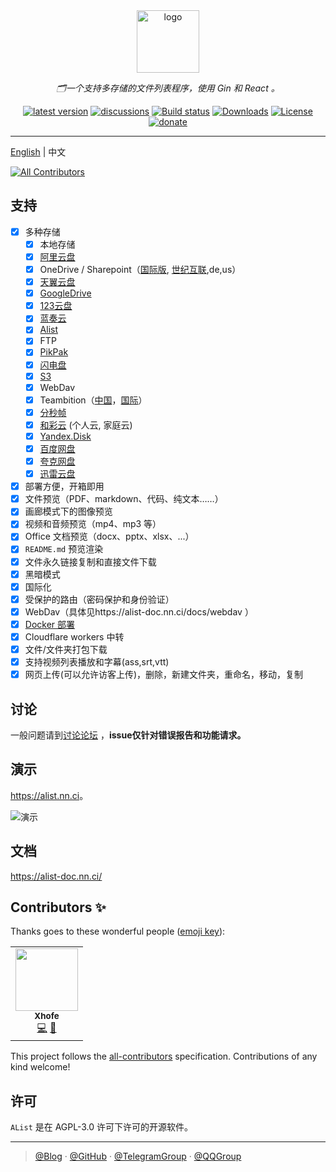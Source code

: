 <div align="center">
  <a href="https://alist.nn.ci"><img height="100px" alt="logo" src="https://cdn.jsdelivr.net/gh/alist-org/logo@main/logo.svg"/></a>
  <p><em>🗂️一个支持多存储的文件列表程序，使用 Gin 和 React 。</em></p>
  <a href="https://github.com/Xhofe/alist/releases"><img src="https://img.shields.io/github/release/Xhofe/alist?style=flat-square" alt="latest version"></a>
  <a href="https://github.com/Xhofe/alist/discussions"><img src="https://img.shields.io/github/discussions/Xhofe/alist?color=%23ED8936&style=flat-square" alt="discussions"></a>
  <a href="https://github.com/Xhofe/alist/actions?query=workflow%3ABuild"><img src="https://img.shields.io/github/workflow/status/Xhofe/alist/build?style=flat-square" alt="Build status"></a>
  <a href="https://github.com/Xhofe/alist/releases"><img src="https://img.shields.io/github/downloads/Xhofe/alist/total?style=flat-square&color=%239F7AEA" alt="Downloads"></a>
  <a href="https://github.com/Xhofe/alist/blob/v2/LICENSE"><img src="https://img.shields.io/github/license/Xhofe/alist?style=flat-square" alt="License"></a>
  <a href="https://pay.xhofe.top">
    <img src="https://img.shields.io/badge/%24-donate-ff69b4.svg?style=flat-square" alt="donate">
  </a>
</div>

---

[English](./README.md) | 中文

<!-- ALL-CONTRIBUTORS-BADGE:START - Do not remove or modify this section -->
[![All Contributors](https://img.shields.io/badge/all_contributors-1-orange.svg?style=flat-square)](#contributors-)
<!-- ALL-CONTRIBUTORS-BADGE:END -->

## 支持

- [x] 多种存储
  - [x] 本地存储
  - [x] [阿里云盘](https://www.aliyundrive.com/)
  - [x] OneDrive / Sharepoint（[国际版](https://www.office.com/), [世纪互联](https://portal.partner.microsoftonline.cn),de,us）
  - [x] [天翼云盘](https://cloud.189.cn)
  - [x] [GoogleDrive](https://drive.google.com/)
  - [x] [123云盘](https://www.123pan.com/)
  - [x] [蓝奏云](https://pc.woozooo.com/)
  - [x] [Alist](https://github.com/Xhofe/alist)
  - [x] FTP
  - [x] [PikPak](https://www.mypikpak.com/)
  - [x] [闪电盘](https://shandianpan.com/)
  - [x] [S3](https://aws.amazon.com/cn/s3/)
  - [x] WebDav
  - [x] Teambition（[中国](https://www.teambition.com/ )，[国际](https://us.teambition.com/ )）
  - [x] [分秒帧](https://www.mediatrack.cn/)
  - [x] [和彩云](https://yun.139.com/) (个人云, 家庭云)
  - [x] [Yandex.Disk](https://disk.yandex.com/)
  - [x] [百度网盘](http://pan.baidu.com/)
  - [x] [夸克网盘](https://pan.quark.cn)
  - [x] [迅雷云盘](https://pan.xunlei.com/)
- [x] 部署方便，开箱即用
- [x] 文件预览（PDF、markdown、代码、纯文本……）
- [x] 画廊模式下的图像预览
- [x] 视频和音频预览（mp4、mp3 等）
- [x] Office 文档预览（docx、pptx、xlsx、...）
- [x] `README.md` 预览渲染
- [x] 文件永久链接复制和直接文件下载
- [x] 黑暗模式
- [x] 国际化
- [x] 受保护的路由（密码保护和身份验证）
- [x] WebDav（具体见https://alist-doc.nn.ci/docs/webdav ）
- [x] [Docker 部署](https://hub.docker.com/r/xhofe/alist)
- [x] Cloudflare workers 中转
- [x] 文件/文件夹打包下载
- [x] 支持视频列表播放和字幕(ass,srt,vtt)
- [x] 网页上传(可以允许访客上传)，删除，新建文件夹，重命名，移动，复制

## 讨论

一般问题请到[讨论论坛](https://github.com/Xhofe/alist/discussions) ，**issue仅针对错误报告和功能请求。**

## 演示

<https://alist.nn.ci>。

![演示](https://inews.gtimg.com/newsapp_ls/0/14256614096/0)

## 文档

<https://alist-doc.nn.ci/>

## Contributors ✨

Thanks goes to these wonderful people ([emoji key](https://allcontributors.org/docs/en/emoji-key)):

<!-- ALL-CONTRIBUTORS-LIST:START - Do not remove or modify this section -->
<!-- prettier-ignore-start -->
<!-- markdownlint-disable -->
<table>
  <tr>
    <td align="center"><a href="http://nn.ci"><img src="https://avatars.githubusercontent.com/u/36558727?v=4?s=100" width="100px;" alt=""/><br /><sub><b>Xhofe</b></sub></a><br /><a href="https://github.com/Xhofe/alist/commits?author=Xhofe" title="Code">💻</a> <a href="#ideas-Xhofe" title="Ideas, Planning, & Feedback">🤔</a></td>
  </tr>
</table>

<!-- markdownlint-restore -->
<!-- prettier-ignore-end -->

<!-- ALL-CONTRIBUTORS-LIST:END -->

This project follows the [all-contributors](https://github.com/all-contributors/all-contributors) specification. Contributions of any kind welcome!

##  许可

`AList` 是在 AGPL-3.0 许可下许可的开源软件。

---

> [@Blog](https://www.nn.ci/) · [@GitHub](https://github.com/Xhofe) · [@TelegramGroup](https://t.me/alist_chat) · [@QQGroup](https://jq.qq.com/?_wv=1027&k=OVPJcv2b)